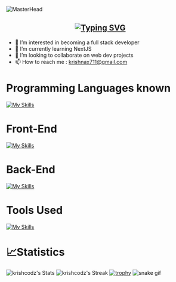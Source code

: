 ![MasterHead](https://user-images.githubusercontent.com/10498744/210012254-234538ff-d198-48aa-8964-37e6fd45d227.gif)
<h2 align="center"><a href="https://git.io/typing-svg"><img src="https://readme-typing-svg.herokuapp.com?font=Fira+Code&size=30&pause=1000&color=F7F7F7&width=475&lines=Hi,+I'm+krishna+Sai+Ram;I'm+a+Full+Stack+Developer;I'm+a+Junior+at+Srm-ktr" alt="Typing SVG" /></a></h2>

- 👀 I’m interested in becoming a full stack developer
- 🌱 I’m currently learning NextJS
- 💞️ I’m looking to collaborate on web dev projects
- 📫 How to reach me :  krishnax711@gmail.com

# Programming Languages known
[![My Skills](https://skillicons.dev/icons?i=c,py,cpp,js,ts,java)](https://skillicons.dev)
<br/>

# Front-End
[![My Skills](https://skillicons.dev/icons?i=html,css,react,nextjs,tailwind,materialui)](https://skillicons.dev)
<br/>

# Back-End
[![My Skills](https://skillicons.dev/icons?i=nodejs,express,solidity,mongodb,mysql)](https://skillicons.dev)
<br />

# Tools Used
[![My Skills](https://skillicons.dev/icons?i=vscode,github,postman,vercel,linux,heroku,aws)](https://skillicons.dev)

# **📈Statistics**
![krishcodz's Stats](https://github-readme-stats.vercel.app/api?username=krishcodz&theme=tokyonight&show_icons=true&hide_border=true&count_private=true)
![krishcodz's Streak](https://github-readme-streak-stats.herokuapp.com/?user=krishcodz&theme=tokyonight&hide_border=true)
[![trophy](https://github-profile-trophy.vercel.app/?username=krishcodz&theme=onedark)](https://github.com/ryo-ma/github-profile-trophy)
![snake gif](https://github.com/krishcodz/krishcodz/blob/77a1cb249177911fa3f3b32907565249a3b5bdee/github-contribution-grid-snake.svg)
